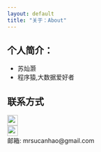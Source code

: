 ```yaml
---
layout: default
title: "关于：About"
---
```


## 个人简介：

* 苏灿灏
* 程序猿,大数据爱好者

## 联系方式

<p class="contact">
        <a href="http://www.zhihu.com/people/su-can-hao" title="知乎联系我"><img src="http://www.zhihu.com/favicon.ico" width="24" height="24" style="display:inline-block;vertical-align:middle"></a><br/>
 <a href="https://github.com/LippiOuYang" title="Github联系我"><img src="http://www.github.com/favicon.ico" width="24" height="24" style="display:inline-block;vertical-align:middle"></a><br/>
邮箱: mrsucanhao@gmail.com 
</p>
